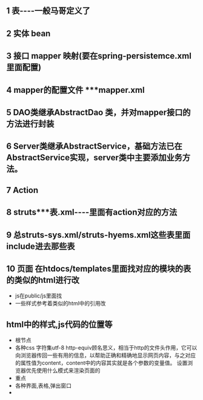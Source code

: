 ## 1 表----一般马哥定义了
## 2 实体 bean
## 3 接口 mapper 映射(要在spring-persistemce.xml里面配置)
## 4 mapper的配置文件 ***mapper.xml
## 5 DAO类继承AbstractDao 类，并对mapper接口的方法进行封装

## 6 Server类继承AbstractService，基础方法已在AbstractService实现，server类中主要添加业务方法。

## 7 Action
## 8 struts***表.xml----里面有action对应的方法
## 9 总struts-sys.xml/struts-hyems.xml这些表里面include进去那些表
## 10 页面 在htdocs/templates里面找对应的模块的表的类似的html进行改
* js在public/js里面找
* 一些样式参考着类似的html中的引用改

## html中的样式,js代码的位置等
* 根节点<html>
* <head>
	各种css
	字符集utf-8
	http-equiv顾名思义，相当于http的文件头作用，它可以向浏览器传回一些有用的信息，以帮助正确和精确地显示网页内容，与之对应的属性值为content，content中的内容其实就是各个参数的变量值。
	设置浏览器优先使用什么模式来渲染页面的
* <body> 重点
* 各种界面,表格,弹出窗口
* <script>引入的各种js

早上暂时就接收到这么多的信息?你看对不对?


## 一个添加按钮引发的.....
* 在raw/concentratorprotocol.html里面找到一个添加按钮
* 按钮的id是 btnAdd
* 点击事件---formEdit方法
* 从raw_concentrator_protocol_form.js根据方法名formEdit找到,里面对弹窗进行了赋值,然后提交
* btnSubmit提交按钮的id,
* 从js中,找到方法formSubmit,
* hyems/raw/concentratorprotocol/submit 将表单提交到这个接口,
* 接口收到了请求,然后断点,看一下
* 各个属性已经被赋值(是框架帮我们赋值了?),可以使用了
* 剩下就是业务逻辑
	```
		if(){
			是不是新的对象
		}
		if 修改人
		填充bean
		service.saveOrUpdate...
	```
* 返回结果 成功/失败
	```
		if---success---干活---去查一下表确认一下
		else----fail---提示用户
	```
* 业务完成

## 编辑功能

* 在raw/concentratorprotocol.html里面找到一个编辑按钮
* 按钮的id是btnEdit
* 点击事件---判断是否有选择---ajax----
* 接口---hyems/raw/concentratorprotocol/get
* 得到根据id查找到的json--转成bean
* formEdit
* 去js里面找
* java script 里面var的使用 跟java的区别  自动类型转换,
这里传了edit进去,所以能得到编辑
* 后面的逻辑类似   添加
* 业务完成


## 删除逻辑
* 在raw/concentratorprotocol.html里面找到一个删除按钮
* 按钮的id----btnDelete
* 跟编辑类似的,需要先选中要处理的对象,记录对象的ids
* ajax提交ids给接口hyems/raw/concentratorprotocol/delete
* // 批量删除对象
		rawConcentratorProtocolService.batchDelete(ids.split(","));
* 调到action里面的delete,
* 批量删除,然后用到了 @Transactional注解 --- 事务
* 事务管理
* 调用到了自己实现的getMyDao().delete(bean);
* 完结


## 查询逻辑

* 在raw/concentratorprotocol.html里面找到一个查询按钮
* 按钮的id---btnSearch
* 获取查询条件
* rawConcentratorProtocolService去调用find
* 数据转换成string.如果有需要的话
* 返回分页对象
* successForDataTable
* set success message---setCustomJsonMode
* 返回json
* 前端拿着json去展示
* 业务完



## 问题
* raw_concentrator_protocol_form.js中的ajax中的  url: '/hyems/raw/concentratorprotocol/submit',这个路径是怎么配置的?

## 技巧

#### html用notepad++打开,更直观


## 要补充的知识,要做的事
* ajax的简介
* ssm框架的介绍
* 熟悉使用增删改查
* js的语法,var
* 

